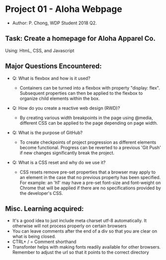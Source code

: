 # Project 01 - Aloha Webpage
* Author: P. Chong, WDP Student 2018 Q2.

## Task: Create a homepage for Aloha Apparel Co.
Using: HtmL, CSS, and Javascript

## Major Questions Encountered:
* Q: What is flexbox and how is it used?
    - Containers can be turned into a flexbox with property "display: flex".  Subsequent properties can then be applied to the flexbox to organize child elements within the box.

* Q: How do you create a reactive web design (RWD)?
    - By creating various width breakpoints in the page using @media, different CSS can be applied to the page depending on page width.

 * Q: What is the purpose of GitHub?
    - To create checkpoints of project progression as different elements become functional.  Progress can be reverted to a previous 'Git Push' if new changes significantly break the project.

* Q: What is a CSS reset and why do we use it?
    - CSS resets remove pre-set properties that a browser may apply to an element in the case that no previous property has been specified.  For example: an 'h1' may have a pre-set font-size and font-weight on Chrome that will be applied if there are no specifications provided by the developer's CSS.


## Misc. Learning acquired:
- It's a good idea to just include meta charset utf-8 automatically.  It otherwise will not process properly on certain browsers
- You can leave comments after the end of a div so that you are clear on what is being closed.
- CTRL+ / = Comment shorthand
- Transfonter helps with making fonts readily available for other browsers. Remember to adjust the url so that it points to the correct directory

